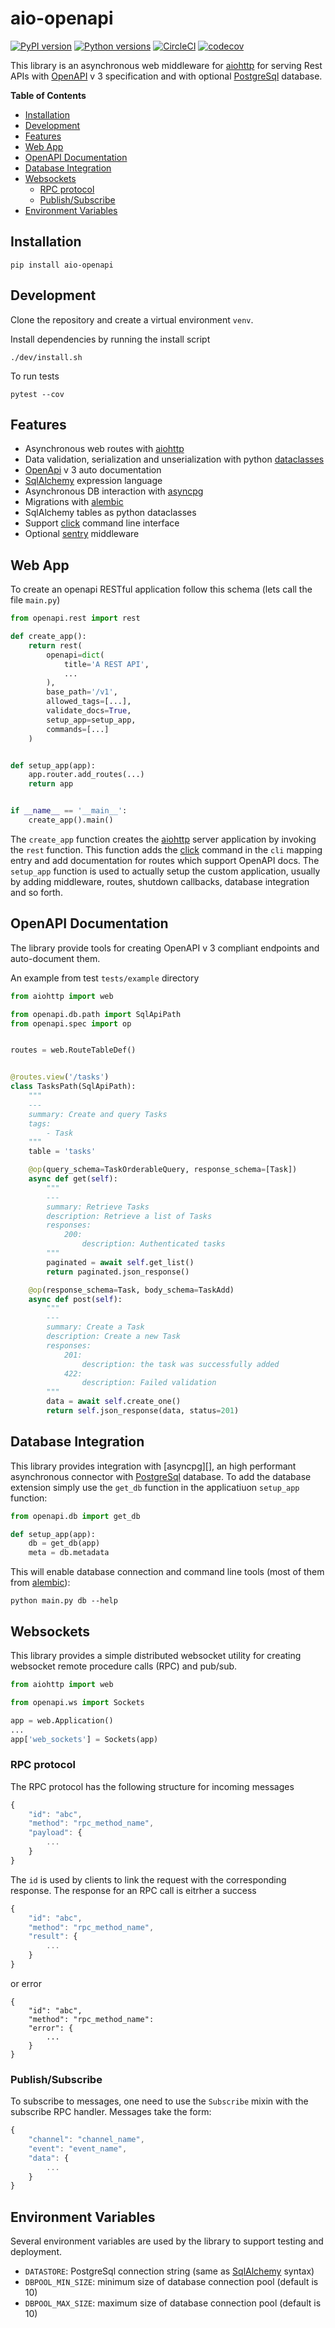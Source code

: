 # aio-openapi

[![PyPI version](https://badge.fury.io/py/aio-openapi.svg)](https://badge.fury.io/py/aio-openapi)
[![Python versions](https://img.shields.io/pypi/pyversions/aio-openapi.svg)](https://pypi.org/project/aio-openapi)
[![CircleCI](https://circleci.com/gh/quantmind/aio-openapi.svg?style=svg)](https://circleci.com/gh/quantmind/aio-openapi)
[![codecov](https://codecov.io/gh/quantmind/aio-openapi/branch/master/graph/badge.svg)](https://codecov.io/gh/quantmind/aio-openapi)

This library is an asynchronous web middleware for [aiohttp][] for serving Rest APIs with [OpenAPI][] v 3
specification and with optional [PostgreSql][] database.

<!-- START doctoc generated TOC please keep comment here to allow auto update -->
<!-- DON'T EDIT THIS SECTION, INSTEAD RE-RUN doctoc TO UPDATE -->
**Table of Contents**

- [Installation](#installation)
- [Development](#development)
- [Features](#features)
- [Web App](#web-app)
- [OpenAPI Documentation](#openapi-documentation)
- [Database Integration](#database-integration)
- [Websockets](#websockets)
  - [RPC protocol](#rpc-protocol)
  - [Publish/Subscribe](#publishsubscribe)
- [Environment Variables](#environment-variables)

<!-- END doctoc generated TOC please keep comment here to allow auto update -->


## Installation
```
pip install aio-openapi
```

## Development

Clone the repository and create a virtual environment `venv`.

Install dependencies by running the install script
```
./dev/install.sh
```
To run tests
```
pytest --cov
```

## Features

* Asynchronous web routes with [aiohttp](https://aiohttp.readthedocs.io/en/stable/)
* Data validation, serialization and unserialization with python [dataclasses](https://docs.python.org/3/library/dataclasses.html)
* [OpenApi][] v 3 auto documentation
* [SqlAlchemy][] expression language
* Asynchronous DB interaction with [asyncpg](https://github.com/MagicStack/asyncpg)
* Migrations with [alembic][]
* SqlAlchemy tables as python dataclasses
* Support [click][] command line interface
* Optional [sentry](https://sentry.io) middleware

## Web App

To create an openapi RESTful application follow this schema (lets call the file ``main.py``)
```python
from openapi.rest import rest

def create_app():
    return rest(
        openapi=dict(
            title='A REST API',
            ...
        ),
        base_path='/v1',
        allowed_tags=[...],
        validate_docs=True,
        setup_app=setup_app,
        commands=[...]
    )


def setup_app(app):
    app.router.add_routes(...)
    return app


if __name__ == '__main__':
    create_app().main()
```
The ``create_app`` function creates the [aiohttp][] server application by invoking the ``rest`` function.
This function adds the [click][] command in the `cli` mapping entry and add
documentation for routes which support OpenAPI docs.
The ``setup_app`` function is used to actually setup the custom application, usually by adding middleware, routes,
shutdown callbacks, database integration and so forth.

## OpenAPI Documentation

The library provide tools for creating OpenAPI v 3 compliant endpoints and
auto-document them.

An example from test ``tests/example`` directory

```python
from aiohttp import web

from openapi.db.path import SqlApiPath
from openapi.spec import op


routes = web.RouteTableDef()


@routes.view('/tasks')
class TasksPath(SqlApiPath):
    """
    ---
    summary: Create and query Tasks
    tags:
        - Task
    """
    table = 'tasks'

    @op(query_schema=TaskOrderableQuery, response_schema=[Task])
    async def get(self):
        """
        ---
        summary: Retrieve Tasks
        description: Retrieve a list of Tasks
        responses:
            200:
                description: Authenticated tasks
        """
        paginated = await self.get_list()
        return paginated.json_response()

    @op(response_schema=Task, body_schema=TaskAdd)
    async def post(self):
        """
        ---
        summary: Create a Task
        description: Create a new Task
        responses:
            201:
                description: the task was successfully added
            422:
                description: Failed validation
        """
        data = await self.create_one()
        return self.json_response(data, status=201)
```

## Database Integration

This library provides integration with [asyncpg][], an high performant asynchronous
connector with [PostgreSql][] database.
To add the database extension simply use the ``get_db`` function in the applicatiuon ``setup_app`` function:
```python
from openapi.db import get_db

def setup_app(app):
    db = get_db(app)
    meta = db.metadata

```
This will enable database connection and command line tools (most of them from [alembic][]):
```
python main.py db --help
```

## Websockets

This library provides a simple distributed websocket utility for creating
websocket remote procedure calls (RPC) and pub/sub.
```python
from aiohttp import web

from openapi.ws import Sockets

app = web.Application()
...
app['web_sockets'] = Sockets(app)
```
### RPC protocol

The RPC protocol has the following structure for incoming messages
```javascript
{
    "id": "abc",
    "method": "rpc_method_name",
    "payload": {
        ...
    }
}
```
The ``id`` is used by clients to link the request with the corresponding response.
The response for an RPC call is eitrher a success
```javascript
{
    "id": "abc",
    "method": "rpc_method_name",
    "result": {
        ...
    }
}
```
or error
```
{
    "id": "abc",
    "method": "rpc_method_name":
    "error": {
        ...
    }
}
```
### Publish/Subscribe

To subscribe to messages, one need to use the ``Subscribe`` mixin with the subscribe RPC handler.
Messages take the form:
```javascript
{
    "channel": "channel_name",
    "event": "event_name",
    "data": {
        ...
    }
}
```
## Environment Variables

Several environment variables are used by the library to support testing and deployment.

* ``DATASTORE``: PostgreSql connection string (same as [SqlAlchemy][] syntax)
* ``DBPOOL_MIN_SIZE``: minimum size of database connection pool (default is 10)
* ``DBPOOL_MAX_SIZE``: maximum size of database connection pool (default is 10)

[aiohttp]: https://aiohttp.readthedocs.io/en/stable/
[OpenApi]: https://www.openapis.org/
[PostgreSql]: https://www.postgresql.org/
[SqlAlchemy]: https://www.sqlalchemy.org/
[click]: https://github.com/pallets/click
[alembic]: http://alembic.zzzcomputing.com/en/latest/
